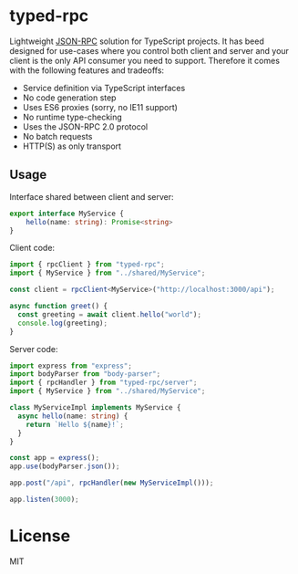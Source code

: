 # typed-rpc

Lightweight [JSON-RPC](https://www.jsonrpc.org/specification) solution for TypeScript projects. It has beed designed for use-cases where you control both client and server and your client is the only API consumer you need to support. Therefore it comes with the following features and tradeoffs: 

* Service definition via TypeScript interfaces
* No code generation step
* Uses ES6 proxies (sorry, no IE11 support)
* No runtime type-checking
* Uses the JSON-RPC 2.0 protocol
* No batch requests
* HTTP(S) as only transport

## Usage


Interface shared between client and server:

```ts
export interface MyService {
    hello(name: string): Promise<string>
}
```

Client code:

```ts
import { rpcClient } from "typed-rpc";
import { MyService } from "../shared/MyService";

const client = rpcClient<MyService>("http://localhost:3000/api");

async function greet() {
  const greeting = await client.hello("world");
  console.log(greeting);
}
```

Server code:

```ts
import express from "express";
import bodyParser from "body-parser";
import { rpcHandler } from "typed-rpc/server";
import { MyService } from "../shared/MyService";

class MyServiceImpl implements MyService {
  async hello(name: string) {
    return `Hello ${name}!`;
  }
}

const app = express();
app.use(bodyParser.json());

app.post("/api", rpcHandler(new MyServiceImpl()));

app.listen(3000);
```

# License

MIT
